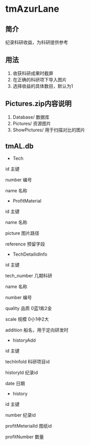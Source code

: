 # tmAzurLane

## 简介
纪录科研收益，为科研提供参考
## 用法
1. 收获科研成果时截屏
2. 在正确的科研项下导入图片
3. 选择收益的具体数目，默认为1

## Pictures.zip内容说明
1. Database/ 数据库
2. Pictures/ 资源图片
3. ShowPictures/ 用于扫描对比的图片

## tmAL.db
+ Tech

id 主键

number 编号

name 名称
+ ProfitMaterial

id 主键

name 名称

picture 图片路径

reference 预留字段

+ TechDetailidInfo

id 主键

tech_number 几期科研

name 名称

number 编号

quality 品质 0蓝1紫2金

scale 规模 0小1中2大

addition 船名，用于定向研发时

+ historyAdd

id 主键

techInfoId 科研项目id

historyId 纪录id

date 日期

+ history

id 主键

number 纪录id

profitMeterialId 图纸id

profitNumber 数量

